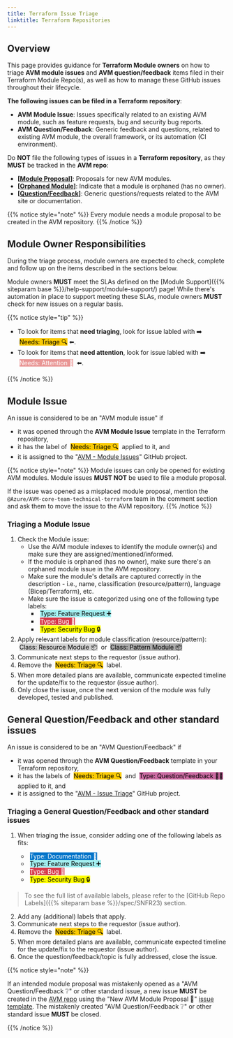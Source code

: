 ```yaml
---
title: Terraform Issue Triage
linktitle: Terraform Repositories
---
```


## Overview

This page provides guidance for **Terraform Module owners** on how to triage **AVM module issues** and **AVM question/feedback** items filed in their Terraform Module Repo(s), as well as how to manage these GitHub issues throughout their lifecycle.

**The following issues can be filed in a Terraform repository**:

- **AVM Module Issue**: Issues specifically related to an existing AVM module, such as feature requests, bug and security bug reports.
- **AVM Question/Feedback**: Generic feedback and questions, related to existing AVM module, the overall framework, or its automation (CI environment).

Do **NOT** file the following types of issues in a **Terraform repository**, as they **MUST** be tracked in the **AVM repo**:

- **\[[Module Proposal](https://aka.ms/AVM/ModuleProposal)]**: Proposals for new AVM modules.
- **\[[Orphaned Module](https://aka.ms/AVM/OrphanedModule)]**: Indicate that a module is orphaned (has no owner).
- **\[[Question/Feedback](https://aka.ms/AVM/QuestionFeedback)]**: Generic questions/requests related to the AVM site or documentation.

{{% notice style="note" %}}
Every module needs a module proposal to be created in the AVM repository.
{{% /notice %}}

## Module Owner Responsibilities

During the triage process, module owners are expected to check, complete and follow up on the items described in the sections below.

Module owners **MUST** meet the SLAs defined on the [Module Support]({{% siteparam base %}}/help-support/module-support/) page! While there's automation in place to support meeting these SLAs, module owners **MUST** check for new issues on a regular basis.

{{% notice style="tip" %}}

- To look for items that **need triaging**, look for issue labled with ➡️ &nbsp;<mark style="background-image:none;white-space: nowrap;background-color:#FBCA04;">Needs: Triage 🔍</mark>&nbsp;⬅️.
- To look for items that **need attention**, look for issue labled with ➡️ &nbsp;<mark style="background-image:none;white-space: nowrap;background-color:#E99695;color:white;">Needs: Attention 👋</mark>&nbsp; ⬅️.

{{% /notice %}}

## Module Issue

An issue is considered to be an "AVM module issue" if

- it was opened through the **AVM Module Issue** template in the Terraform repository,
- it has the label of &nbsp;<mark style="background-image:none;white-space: nowrap;background-color:#FBCA04;">Needs: Triage 🔍</mark>&nbsp; applied to it, and
- it is assigned to the "[AVM - Module Issues](https://github.com/orgs/Azure/projects/566)" GitHub project.

{{% notice style="note" %}}
Module issues can only be opened for existing AVM modules. Module issues **MUST NOT** be used to file a module proposal.

If the issue was opened as a misplaced module proposal, mention the `@Azure/AVM-core-team-technical-terraform` team in the comment section and ask them to move the issue to the AVM repository.
{{% /notice %}}

### Triaging a Module Issue

1. Check the Module issue:
    - Use the AVM module indexes to identify the module owner(s) and make sure they are assigned/mentioned/informed.
    - If the module is orphaned (has no owner), make sure there's an orphaned module issue in the AVM repository.
    - Make sure the module's details are captured correctly in the description - i.e., name, classification (resource/pattern), language (Bicep/Terraform), etc.
    - Make sure the issue is categorized using one of the following type labels:
      - &nbsp;<mark style="background-image:none;white-space: nowrap;background-color:#A2EEEF;">Type: Feature Request ➕</mark>&nbsp;
      - &nbsp;<mark style="background-image:none;white-space: nowrap;background-color:#D73A4A;color:white;">Type: Bug 🐛</mark>&nbsp;
      - &nbsp;<mark style="background-image:none;white-space: nowrap;background-color:#FFFF00;">Type: Security Bug 🔒</mark>&nbsp;
2. Apply relevant labels for module classification (resource/pattern): &nbsp;<mark style="background-image:none;white-space: nowrap;background-color:#D3D3D3;">Class: Resource Module 📦</mark>&nbsp; or &nbsp;<mark style="background-image:none;white-space: nowrap;background-color:#A9A9A9;">Class: Pattern Module 📦</mark>&nbsp;
3. Communicate next steps to the requestor (issue author).
4. Remove the &nbsp;<mark style="background-image:none;white-space: nowrap;background-color:#FBCA04;">Needs: Triage 🔍</mark>&nbsp; label.
5. When more detailed plans are available, communicate expected timeline for the update/fix to the requestor (issue author).
6. Only close the issue, once the next version of the module was fully developed, tested and published.

## General Question/Feedback and other standard issues

An issue is considered to be an "AVM Question/Feedback" if

- it was opened through the **AVM Question/Feedback** template in your Terraform repository,
- it has the labels of &nbsp;<mark style="background-image:none;white-space: nowrap;background-color:#FBCA04;">Needs: Triage 🔍</mark>&nbsp; and &nbsp;<mark style="background-image:none;white-space: nowrap;background-color:#CB6BA2;">Type: Question/Feedback 🙋‍♀️</mark>&nbsp; applied to it, and
- it is assigned to the "[AVM - Issue Triage](https://github.com/orgs/Azure/projects/538)" GitHub project.

### Triaging a General Question/Feedback and other standard issues

1. When triaging the issue, consider adding one of the following labels as fits:

    - &nbsp;<mark style="background-image:none;white-space: nowrap;background-color:#0075CA;color:white;">Type: Documentation 📄</mark>&nbsp;
    - &nbsp;<mark style="background-image:none;white-space: nowrap;background-color:#A2EEEF;">Type: Feature Request ➕</mark>&nbsp;
    - &nbsp;<mark style="background-image:none;white-space: nowrap;background-color:#D73A4A;color:white;">Type: Bug 🐛</mark>&nbsp;
    - &nbsp;<mark style="background-image:none;white-space: nowrap;background-color:#FFFF00;">Type: Security Bug 🔒</mark>&nbsp;

> To see the full list of available labels, please refer to the [GitHub Repo Labels]({{% siteparam base %}}/spec/SNFR23) section.

2. Add any (additional) labels that apply.
3. Communicate next steps to the requestor (issue author).
4. Remove the &nbsp;<mark style="background-image:none;white-space: nowrap;background-color:#FBCA04;">Needs: Triage 🔍</mark>&nbsp; label.
5. When more detailed plans are available, communicate expected timeline for the update/fix to the requestor (issue author).
6. Once the question/feedback/topic is fully addressed, close the issue.

{{% notice style="note" %}}

If an intended module proposal was mistakenly opened as a "AVM Question/Feedback ❔" or other standard issue, a new issue **MUST** be created in the [AVM repo](https://aka.ms/AVM/repo) using the "New AVM Module Proposal 📝" [issue template](https://aka.ms/avm/moduleproposal). The mistakenly created "AVM Question/Feedback ❔" or other standard issue **MUST** be closed.

{{% /notice %}}
